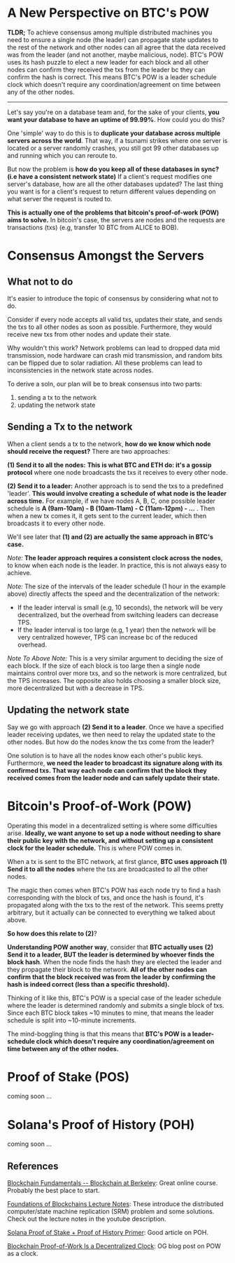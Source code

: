 # A New Perspective on BTC's POW 

**TLDR;** To achieve consensus among multiple distributed machines you need to ensure a single node (the leader) can propagate state updates to the rest of the network and other nodes can all agree that the data received was from the leader (and not another, maybe malicious, node). BTC's POW uses its hash puzzle to elect a new leader for each block and all other nodes can confirm they received the txs from the leader bc they can confirm the hash is correct. This means BTC's POW is a leader schedule clock which doesn't require any coordination/agreement on time between any of the other nodes.

--- 

Let's say you're on a database team and, for the sake of your clients, **you want your database to have an uptime of 99.99%**. How could you do this? 

One 'simple' way to do this is to **duplicate your database across multiple servers across the world**. That way, if a tsunami strikes where one server is located or a server randomly crashes, you still got 99 other databases up and running which you can reroute to. 

But now the problem is **how do you keep all of these databases in sync? (i.e have a consistent network state)** If a client's request modifies one server's database, how are all the other databases updated? The last thing you want is for a client's request to return different values depending on what server the request is routed to. 

**This is actually one of the problems that bitcoin's proof-of-work (POW) aims to solve.** In bitcoin's case, the servers are nodes and the requests are transactions (txs) (e.g, transfer 10 BTC from ALICE to BOB). 

# Consensus Amongst the Servers

## What not to do 

It's easier to introduce the topic of consensus by considering what not to do. 

Consider if every node accepts all valid txs, updates their state, and sends the txs to all other nodes as soon as possible. Furthermore, they would receive new txs from other nodes and update their state.  

Why wouldn't this work? Network problems can lead to dropped data mid transmission, node hardware can crash mid transmission, and random bits can be flipped due to solar radiation. All these problems can lead to inconsistencies in the network state across nodes.

To derive a soln, our plan will be to break consensus into two parts: 
1. sending a tx to the network
2. updating the network state 

## Sending a Tx to the network 

When a client sends a tx to the network, **how do we know which node should receive the request?** There are two approaches: 

**(1) Send it to all the nodes:** **This is what BTC and ETH do: it's a gossip protocol** where one node broadcasts the txs it receives to every other node. 

**(2) Send it to a leader:** Another approach is to send the txs to a predefined 'leader'. **This would involve creating a schedule of what node is the leader across time.** For example, if we have nodes A, B, C, one possible leader schedule is **A (9am-10am) - B (10am-11am) - C (11am-12pm) - ...** . Then when a new tx comes it, it gets sent to the current leader, which then broadcasts it to every other node.   

We'll see later that **(1) and (2) are actually the same approach in BTC's case.**

*Note:* **The leader approach requires a consistent clock across the nodes**, to know when each node is the leader. In practice, this is not always easy to achieve. 

*Note:* The size of the intervals of the leader schedule (1 hour in the example above) directly affects the speed and the decentralization of the network:
- If the leader interval is small (e.g, 10 seconds), the network will be very decentralized, but the overhead from switching leaders can decrease TPS. 
- If the leader interval is too large (e.g, 1 year) then the network will be very centralized however, TPS can increase bc of the reduced overhead. 

*Note To Above Note:* This is a very similar argument to deciding the size of each block. If the size of each block is too large then a single node maintains control over more txs, and so the network is more centralized, but the TPS increases. The opposite also holds choosing a smaller block size, more decentralized but with a decrease in TPS. 

## Updating the network state 

Say we go with approach **(2) Send it to a leader**. Once we have a specified leader receiving updates, we then need to relay the updated state to the other nodes. But how do the nodes know the txs come from the leader? 

One solution is to have all the nodes know each other's public keys. Furthermore, **we need the leader to broadcast its signature along with its confirmed txs. That way each node can confirm that the block they received comes from the leader node and can safely update their state.**

# Bitcoin's Proof-of-Work (POW) 

Operating this model in a decentralized setting is where some difficulties arise. **Ideally, we want anyone to set up a node without needing to share their public key with the network, and without setting up a consistent clock for the leader schedule.** This is where POW comes in. 

When a tx is sent to the BTC network, at first glance, **BTC uses approach (1) Send it to all the nodes** where the txs are broadcasted to all the other nodes. 

The magic then comes when BTC's POW has each node try to find a hash corresponding with the block of txs, and once the hash is found, it's propagated along with the txs to the rest of the network. This seems pretty arbitrary, but it actually can be connected to everything we talked about above.

**So how does this relate to (2)**?

**Understanding POW another way**, consider that **BTC actually uses** **(2) Send it to a leader, BUT the leader is determined by whoever finds the block hash**. When the node finds the hash they are elected the leader and they propagate their block to the network. **All of the other nodes can confirm that the block received was from the leader by confirming the hash is indeed correct (less than a specific threshold).** 

Thinking of it like this, BTC's POW is a special case of the leader schedule where the leader is determined randomly and submits a single block of txs. Since each BTC block takes ~10 minutes to mine, that means the leader schedule is split into ~10-minute increments.

The mind-boggling thing is that this means that **BTC's POW is a leader-schedule clock which doesn't require any coordination/agreement on time between any of the other nodes.**

# Proof of Stake (POS)

coming soon ... 

# Solana's Proof of History (POH)

coming soon ... 

## References 

[Blockchain Fundamentals -- Blockchain at Berkeley](https://www.youtube.com/playlist?list=PLZvgWu86XaWkpnQa6-OA7DG6ilM_RnxhW): Great online course. Probably the best place to start. 

[Foundations of Blockchains Lecture Notes](https://www.youtube.com/watch?v=KNJGPI0fuFA&list=PLEGCF-WLh2RLOHv_xUGLqRts_9JxrckiA): These introduce the distributed computer/state machine replication (SRM) problem and some solutions. Check out the lecture notes in the youtube description.

[Solana Proof of Stake + Proof of History Primer](https://www.shinobi-systems.com/primer.html): Good article on POH.

[Blockchain Proof-of-Work Is a Decentralized Clock](https://grisha.org/blog/2018/01/23/explaining-proof-of-work/): OG blog post on POW as a clock. 